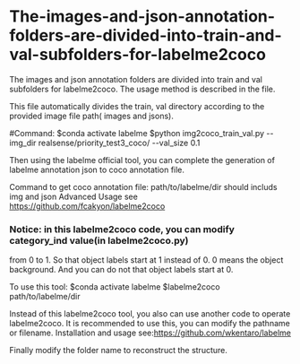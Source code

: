 # The-images-and-json-annotation-folders-are-divided-into-train-and-val-subfolders-for-labelme2coco
The images and json annotation folders are divided into train and val subfolders for labelme2coco. The usage method is described in the file.

This file  automatically divides the train, val directory according to
the provided image file path( images and jsons).

#Command:
$conda activate labelme
$python img2coco_train_val.py --img_dir realsense/priority_test3_coco/ --val_size 0.1

Then using the labelme official tool, you can complete the generation
of labelme annotation json to coco annotation file.  

Command to get coco annotation file: path/to/labelme/dir should includs img and json
Advanced Usage see https://github.com/fcakyon/labelme2coco 
### Notice: in this labelme2coco code, you can modify category_ind value(in labelme2coco.py)
 from 0 to 1. So that object labels start at 1 instead of 0. 0 means the object background.
 And you can do not that object labels start at 0.

To use this tool:
$conda activate labelme
$labelme2coco path/to/labelme/dir

Instead of this labelme2coco tool, you also can use another code to operate labelme2coco.
It is recommended to use this, you can modify the pathname or filename.
Installation and usage see:https://github.com/wkentaro/labelme 

Finally modify the folder name to reconstruct the structure.
